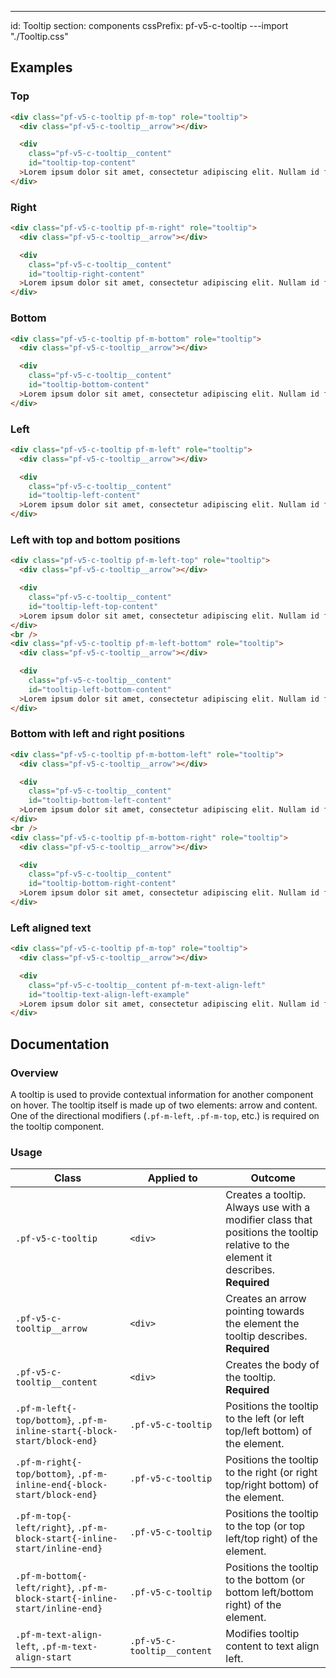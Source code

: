 ---
id: Tooltip
section: components
cssPrefix: pf-v5-c-tooltip
---import "./Tooltip.css"

## Examples

### Top

```html
<div class="pf-v5-c-tooltip pf-m-top" role="tooltip">
  <div class="pf-v5-c-tooltip__arrow"></div>

  <div
    class="pf-v5-c-tooltip__content"
    id="tooltip-top-content"
  >Lorem ipsum dolor sit amet, consectetur adipiscing elit. Nullam id feugiat augue, nec fringilla turpis.</div>
</div>

```

### Right

```html
<div class="pf-v5-c-tooltip pf-m-right" role="tooltip">
  <div class="pf-v5-c-tooltip__arrow"></div>

  <div
    class="pf-v5-c-tooltip__content"
    id="tooltip-right-content"
  >Lorem ipsum dolor sit amet, consectetur adipiscing elit. Nullam id feugiat augue, nec fringilla turpis.</div>
</div>

```

### Bottom

```html
<div class="pf-v5-c-tooltip pf-m-bottom" role="tooltip">
  <div class="pf-v5-c-tooltip__arrow"></div>

  <div
    class="pf-v5-c-tooltip__content"
    id="tooltip-bottom-content"
  >Lorem ipsum dolor sit amet, consectetur adipiscing elit. Nullam id feugiat augue, nec fringilla turpis.</div>
</div>

```

### Left

```html
<div class="pf-v5-c-tooltip pf-m-left" role="tooltip">
  <div class="pf-v5-c-tooltip__arrow"></div>

  <div
    class="pf-v5-c-tooltip__content"
    id="tooltip-left-content"
  >Lorem ipsum dolor sit amet, consectetur adipiscing elit. Nullam id feugiat augue, nec fringilla turpis.</div>
</div>

```

### Left with top and bottom positions

```html
<div class="pf-v5-c-tooltip pf-m-left-top" role="tooltip">
  <div class="pf-v5-c-tooltip__arrow"></div>

  <div
    class="pf-v5-c-tooltip__content"
    id="tooltip-left-top-content"
  >Lorem ipsum dolor sit amet, consectetur adipiscing elit. Nullam id feugiat augue, nec fringilla turpis.</div>
</div>
<br />
<div class="pf-v5-c-tooltip pf-m-left-bottom" role="tooltip">
  <div class="pf-v5-c-tooltip__arrow"></div>

  <div
    class="pf-v5-c-tooltip__content"
    id="tooltip-left-bottom-content"
  >Lorem ipsum dolor sit amet, consectetur adipiscing elit. Nullam id feugiat augue, nec fringilla turpis.</div>
</div>

```

### Bottom with left and right positions

```html
<div class="pf-v5-c-tooltip pf-m-bottom-left" role="tooltip">
  <div class="pf-v5-c-tooltip__arrow"></div>

  <div
    class="pf-v5-c-tooltip__content"
    id="tooltip-bottom-left-content"
  >Lorem ipsum dolor sit amet, consectetur adipiscing elit. Nullam id feugiat augue, nec fringilla turpis.</div>
</div>
<br />
<div class="pf-v5-c-tooltip pf-m-bottom-right" role="tooltip">
  <div class="pf-v5-c-tooltip__arrow"></div>

  <div
    class="pf-v5-c-tooltip__content"
    id="tooltip-bottom-right-content"
  >Lorem ipsum dolor sit amet, consectetur adipiscing elit. Nullam id feugiat augue, nec fringilla turpis.</div>
</div>

```

### Left aligned text

```html
<div class="pf-v5-c-tooltip pf-m-top" role="tooltip">
  <div class="pf-v5-c-tooltip__arrow"></div>

  <div
    class="pf-v5-c-tooltip__content pf-m-text-align-left"
    id="tooltip-text-align-left-example"
  >Lorem ipsum dolor sit amet, consectetur adipiscing elit. Nullam id feugiat augue, nec fringilla turpis.</div>
</div>

```

## Documentation

### Overview

A tooltip is used to provide contextual information for another component on hover.  The tooltip itself is made up of two elements: arrow and content. One of the directional modifiers (`.pf-m-left`, `.pf-m-top`, etc.) is required on the tooltip component.

### Usage

| Class | Applied to | Outcome |
| -- | -- | -- |
| `.pf-v5-c-tooltip` | `<div>` |  Creates a tooltip. Always use with a modifier class that positions the tooltip relative to the element it describes. **Required**|
| `.pf-v5-c-tooltip__arrow` | `<div>` |  Creates an arrow pointing towards the element the tooltip describes. **Required** |
| `.pf-v5-c-tooltip__content` | `<div>` |  Creates the body of the tooltip. **Required** |
| `.pf-m-left{-top/bottom}`, `.pf-m-inline-start{-block-start/block-end}` | `.pf-v5-c-tooltip` | Positions the tooltip to the left (or left top/left bottom) of the element. |
| `.pf-m-right{-top/bottom}`, `.pf-m-inline-end{-block-start/block-end}` | `.pf-v5-c-tooltip` | Positions the tooltip to the right (or right top/right bottom) of the element. |
| `.pf-m-top{-left/right}`, `.pf-m-block-start{-inline-start/inline-end}` | `.pf-v5-c-tooltip` | Positions the tooltip to the top (or top left/top right) of the element. |
| `.pf-m-bottom{-left/right}`, `.pf-m-block-start{-inline-start/inline-end}` | `.pf-v5-c-tooltip` | Positions the tooltip to the bottom (or bottom left/bottom right) of the element. |
| `.pf-m-text-align-left`, `.pf-m-text-align-start` | `.pf-v5-c-tooltip__content` | Modifies tooltip content to text align left. |
